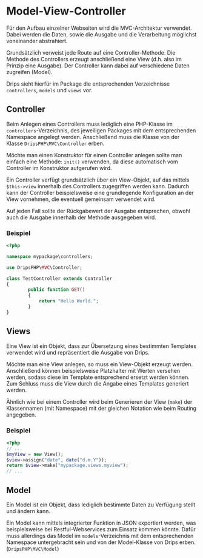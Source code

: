 # Model-View-Controller

Für den Aufbau einzelner Webseiten wird die MVC-Architektur verwendet. Dabei werden die Daten, sowie die Ausgabe und die Verarbeitung möglichst voneinander abstrahiert.

Grundsätzlich verweist jede Route auf eine Controller-Methode. Die Methode des Controllers erzeugt anschließend eine View (d.h. also im Prinzip eine Ausgabe). Der Controller kann dabei auf verschiedene Daten zugreifen (Model).

Drips sieht hierfür im Package die entsprechenden Verzeichnisse `controllers`, `models` und `views` vor.

## Controller

Beim Anlegen eines Controllers muss lediglich eine PHP-Klasse im `controllers`-Verzeichnis, des jeweiligen Packages mit dem entsprechenden Namespace angelegt werden.
Anschließend muss die Klasse von der Klasse `DripsPHP\MVC\Controller` erben.

Möchte man einen Konstruktor für einen Controller anlegen sollte man einfach eine Methode: `init()` verwenden, da diese automatisch vom Controller im Konstruktor aufgerufen wird.

Ein Controller verfügt grundsätzlich über ein View-Objekt, auf das mittels `$this->view` innerhalb des Controllers zugegriffen werden kann. Dadurch kann der Controller beispielsweise eine grundlegende Konfiguration an der View vornehmen, die eventuell gemeinsam verwendet wird.

Auf jeden Fall sollte der Rückgabewert der Ausgabe entsprechen, obwohl auch die Ausgabe innerhalb der Methode ausgegeben wird.

### Beispiel

```php
<?php

namespace mypackage\controllers;

use DripsPHP\MVC\Controller;

class TestController extends Controller
{
        public function GET()
        {
            return "Hello World.";
        }
}
```

## Views

Eine View ist ein Objekt, dass zur Übersetzung eines bestimmten Templates verwendet wird und repräsentiert die Ausgabe von Drips.

Möchte man eine View anlegen, so muss ein View-Objekt erzeugt werden. Anschließend können beispielsweise Platzhalter mit Werten versehen werden, sodass diese im Template entsprechend ersetzt werden können. Zum Schluss muss die View durch die Angabe eines Templates generiert werden.

Ähnlich wie bei einem Controller wird beim Generieren der View (`make`) der Klassennamen (mit Namespace) mit der gleichen Notation wie beim Routing angegeben.

### Beispiel

```php
<?php
// ...
$myView = new View();
$view->assign("date", date("d.m.Y"));
return $view->make("mypackage.views.myview");
// ...
```

## Model

Ein Model ist ein Objekt, dass lediglich bestimmte Daten zu Verfügung stellt und ändern kann.

Ein Model kann mittels integrierter Funktion in JSON exportiert werden, was beispielsweise bei Restful-Webservices zum Einsatz kommen könnte. Dafür muss allerdings das Model im `models`-Verzeichnis mit dem entsprechenden Namespace untergebracht sein und von der Model-Klasse von Drips erben. (`DripsPHP\MVC\Model`)
